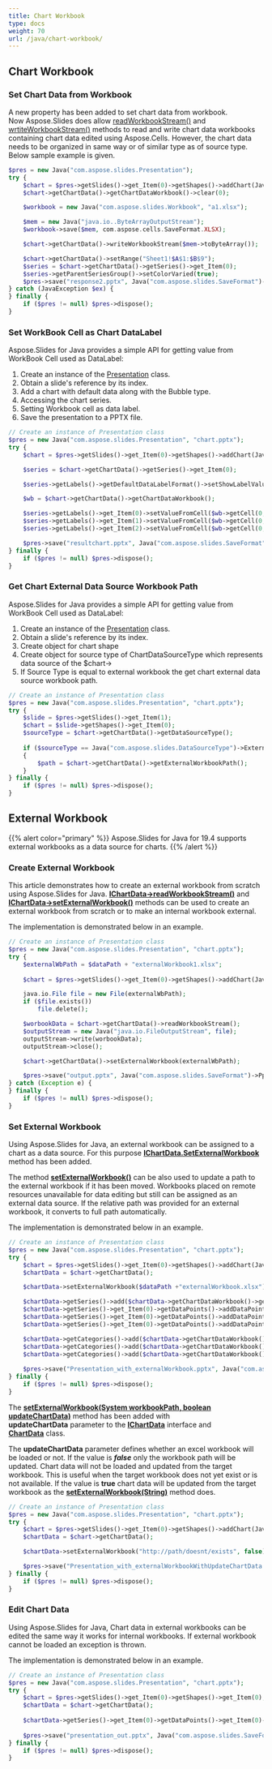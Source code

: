 ```yaml
---
title: Chart Workbook
type: docs
weight: 70
url: /java/chart-workbook/
---
```



## **Chart Workbook**
### **Set Chart Data from Workbook**
A new property has been added to set chart data from workbook. Now Aspose.Slides does allow [readWorkbookStream()](https://apireference.aspose.com/slides/java/com.aspose.slides/IChartData#readWorkbookStream--) and [wrtiteWorkbookStream()](https://apireference.aspose.com/slides/java/com.aspose.slides/IChartData#writeWorkbookStream-byte:A-) methods to read and write chart data workbooks containing chart data edited using Aspose.Cells. However, the chart data needs to be organized in same way or of similar type as of source type. Below sample example is given.

```php
$pres = new Java("com.aspose.slides.Presentation");
try {
    $chart = $pres->getSlides()->get_Item(0)->getShapes()->addChart(Java("com.aspose.slides.ChartType")->Pie, 50, 50, 500, 400);
    $chart->getChartData()->getChartDataWorkbook()->clear(0);

    $workbook = new Java("com.aspose.slides.Workbook", "a1.xlsx");

    $mem = new Java("java.io..ByteArrayOutputStream");
    $workbook->save($mem, com.aspose.cells.SaveFormat.XLSX);

    $chart->getChartData()->writeWorkbookStream($mem->toByteArray());

    $chart->getChartData()->setRange("Sheet1!$A$1:$B$9");
    $series = $chart->getChartData()->getSeries()->get_Item(0);
    $series->getParentSeriesGroup()->setColorVaried(true);
    $pres->save("response2.pptx", Java("com.aspose.slides.SaveFormat")->Pptx);
} catch (JavaException $ex) {
} finally {
    if ($pres != null) $pres->dispose();
}
```

### **Set WorkBook Cell as Chart DataLabel**
Aspose.Slides for Java provides a simple API for getting value from WorkBook Cell used as DataLabel:

1. Create an instance of the [Presentation](http://www.aspose.com/api/java/slides/com.aspose.slides/classes/Presentation) class.
1. Obtain a slide's reference by its index.
1. Add a chart with default data along with the Bubble type.
1. Accessing the chart series.
1. Setting Workbook cell as data label.
1. Save the presentation to a PPTX file.

```php
// Create an instance of Presentation class
$pres = new Java("com.aspose.slides.Presentation", "chart.pptx");
try {
    $chart = $pres->getSlides()->get_Item(0)->getShapes()->addChart(Java("com.aspose.slides.ChartType")->Bubble, 50, 50, 600, 400, true);

    $series = $chart->getChartData()->getSeries()->get_Item(0);

    $series->getLabels()->getDefaultDataLabelFormat()->setShowLabelValueFromCell(true);

    $wb = $chart->getChartData()->getChartDataWorkbook();

    $series->getLabels()->get_Item(0)->setValueFromCell($wb->getCell(0, "A10", "Label 0 cell value"));
    $series->getLabels()->get_Item(1)->setValueFromCell($wb->getCell(0, "A11", "Label 1 cell value"));
    $series->getLabels()->get_Item(2)->setValueFromCell($wb->getCell(0, "A12", "Label 2 cell value"));

    $pres->save("resultchart.pptx", Java("com.aspose.slides.SaveFormat")->Pptx);
} finally {
    if ($pres != null) $pres->dispose();
}
```

### **Get Chart External Data Source Workbook Path**
Aspose.Slides for Java provides a simple API for getting value from WorkBook Cell used as DataLabel:

1. Create an instance of the [Presentation](http://www.aspose.com/api/java/slides/com.aspose.slides/classes/Presentation) class.
1. Obtain a slide's reference by its index.
1. Create object for chart shape
1. Create object for source type of ChartDataSourceType which represents data source of the $chart->
1. If Source Type is equal to external workbook the get chart external data source workbook path.

```php
// Create an instance of Presentation class
$pres = new Java("com.aspose.slides.Presentation", "chart.pptx");
try {
    $slide = $pres->getSlides()->get_Item(1);
    $chart = $slide->getShapes()->get_Item(0);
    $sourceType = $chart->getChartData()->getDataSourceType();
    
    if ($sourceType == Java("com.aspose.slides.DataSourceType")->ExternalWorkbook)
    {
        $path = $chart->getChartData()->getExternalWorkbookPath();
    }
} finally {
    if ($pres != null) $pres->dispose();
}
```

## **External Workbook**
{{% alert color="primary" %}} 
Aspose.Slides for Java for 19.4 supports external workbooks as a data source for charts.
{{% /alert %}} 

### **Create External Workbook**
This article demonstrates how to create an external workbook from scratch using Aspose.Slides for Java. [**IChartData->readWorkbookStream()**](https://apireference.aspose.com/slides/java/com.aspose.slides/IChartData#readWorkbookStream--) and [**IChartData->setExternalWorkbook()**](https://apireference.aspose.com/slides/java/com.aspose.slides/IChartData#setExternalWorkbook-java.lang.String-) methods can be used to create an external workbook from scratch or to make an internal workbook external.

The implementation is demonstrated below in an example.

```php
// Create an instance of Presentation class
$pres = new Java("com.aspose.slides.Presentation", "chart.pptx");
try {
    $externalWbPath = $dataPath + "externalWorkbook1.xlsx";
    
    $chart = $pres->getSlides()->get_Item(0)->getShapes()->addChart(Java("com.aspose.slides.ChartType")->Pie, 50, 50, 400, 600);

    java.io.File file = new File(externalWbPath);
    if ($file.exists())
        file.delete();

    $worbookData = $chart->getChartData()->readWorkbookStream();
    $outputStream = new Java("java.io.FileOutputStream", file);
    outputStream->write(worbookData);
    outputStream->close();

    $chart->getChartData()->setExternalWorkbook(externalWbPath);

    $pres->save("output.pptx", Java("com.aspose.slides.SaveFormat")->Pptx);
} catch (Exception e) {
} finally {
    if ($pres != null) $pres->dispose();
}
```

### **Set External Workbook**
Using Aspose.Slides for Java, an external workbook can be assigned to a chart as a data source. For this purpose [**IChartData.SetExternalWorkbook**](https://apireference.aspose.com/slides/java/com.aspose.slides/IChartData#setExternalWorkbook-java.lang.String-) method has been added.

The method [**setExternalWorkbook()**](https://apireference.aspose.com/slides/java/com.aspose.slides/IChartData#setExternalWorkbook-java.lang.String-) can be also used to update a path to the external workbook if it has been moved. Workbooks placed on remote resources unavailable for data editing but still can be assigned as an external data source. If the relative path was provided for an external workbook, it converts to full path automatically.

The implementation is demonstrated below in an example.

```php
// Create an instance of Presentation class
$pres = new Java("com.aspose.slides.Presentation", "chart.pptx");
try {
    $chart = $pres->getSlides()->get_Item(0)->getShapes()->addChart(Java("com.aspose.slides.ChartType")->Pie, 50, 50, 400, 600, false);
    $chartData = $chart->getChartData();

    $chartData->setExternalWorkbook($dataPath +"externalWorkbook.xlsx");

    $chartData->getSeries()->add($chartData->getChartDataWorkbook()->getCell(0, "B1"), Java("com.aspose.slides.ChartType")->Pie);
    $chartData->getSeries()->get_Item(0)->getDataPoints()->addDataPointForPieSeries($chartData->getChartDataWorkbook()->getCell(0, "B2"));
    $chartData->getSeries()->get_Item(0)->getDataPoints()->addDataPointForPieSeries($chartData->getChartDataWorkbook()->getCell(0, "B3"));
    $chartData->getSeries()->get_Item(0)->getDataPoints()->addDataPointForPieSeries($chartData->getChartDataWorkbook()->getCell(0, "B4"));

    $chartData->getCategories()->add($chartData->getChartDataWorkbook()->getCell(0, "A2"));
    $chartData->getCategories()->add($chartData->getChartDataWorkbook()->getCell(0, "A3"));
    $chartData->getCategories()->add($chartData->getChartDataWorkbook()->getCell(0, "A4"));
    
    $pres->save("Presentation_with_externalWorkbook.pptx", Java("com.aspose.slides.SaveFormat")->Pptx);
} finally {
    if ($pres != null) $pres->dispose();
}
```

The [**setExternalWorkbook(System workbookPath, boolean updateChartData)**](https://apireference.aspose.com/slides/java/com.aspose.slides/IChartData#setExternalWorkbook-java.lang.String-boolean-) method has been added with **updateChartData** parameter to the [**IChartData**](https://apireference.aspose.com/slides/java/com.aspose.slides/IChartData) interface and [**ChartData**](https://apireference.aspose.com/slides/java/com.aspose.slides/ChartData) class.

The **updateChartData** parameter defines whether an excel workbook will be loaded or not. If the value is ***false*** only the workbook path will be updated. Chart data will not be loaded and updated from the target workbook. This is useful when the target workbook does not yet exist or is not available. If the value is **true** chart data will be updated from the target workbook as the [**setExternalWorkbook(String)**](https://apireference.aspose.com/slides/java/com.aspose.slides/IChartData#setExternalWorkbook-java.lang.String-) method does.

```php
// Create an instance of Presentation class
$pres = new Java("com.aspose.slides.Presentation", "chart.pptx");
try {
    $chart = $pres->getSlides()->get_Item(0)->getShapes()->addChart(Java("com.aspose.slides.ChartType")->Pie, 50, 50, 400, 600, true);
    $chartData = $chart->getChartData();

    $chartData->setExternalWorkbook("http://path/doesnt/exists", false);

    $pres->save("Presentation_with_externalWorkbookWithUpdateChartData.pptx", Java("com.aspose.slides.SaveFormat")->Pptx);
} finally {
    if ($pres != null) $pres->dispose();
}
```

### **Edit Chart Data**
Using Aspose.Slides for Java, Chart data in external workbooks can be edited the same way it works for internal workbooks. If external workbook cannot be loaded an exception is thrown.

The implementation is demonstrated below in an example.

```php
// Create an instance of Presentation class
$pres = new Java("com.aspose.slides.Presentation", "chart.pptx");
try {
    $chart = $pres->getSlides()->get_Item(0)->getShapes()->get_Item(0);
    $chartData = $chart->getChartData();
    
    $chartData->getSeries()->get_Item(0)->getDataPoints()->get_Item(0)->getValue()->getAsCell()->setValue(100);
    
    $pres->save("presentation_out.pptx", Java("com.aspose.slides.SaveFormat")->Pptx);
} finally {
    if ($pres != null) $pres->dispose();
}
```
